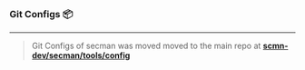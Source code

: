 ### Git Configs 📦

---

> Git Configs of secman was moved moved to the main repo at [**scmn-dev/secman/tools/config**](https://github.com/scmn-dev/secman/tree/main/tools/config)
